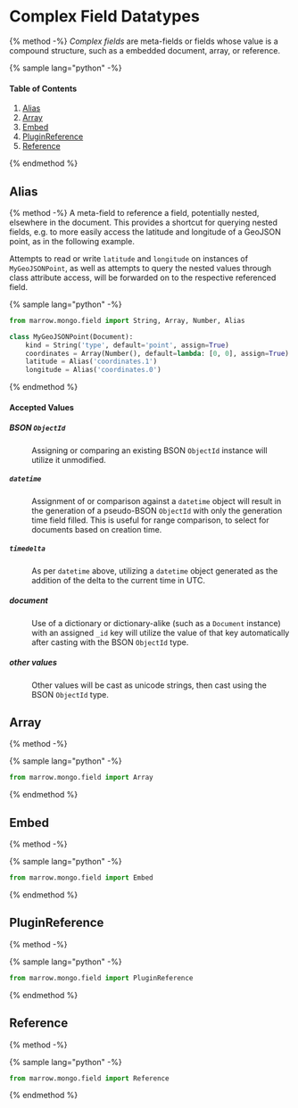 # Complex Field Datatypes
{% method -%}
_Complex fields_ are meta-fields or fields whose value is a compound structure, such as a embedded document, array, or reference.

{% sample lang="python" -%}
#### Table of Contents

1. [Alias](#alias)
2. [Array](#array)
3. [Embed](#embed)
4. [PluginReference](#pluginreference)
5. [Reference](#reference)

{% endmethod %}


## Alias

{% method -%}
A meta-field to reference a field, potentially nested, elsewhere in the document. This provides a shortcut for querying nested fields, e.g. to more easily access the latitude and longitude of a GeoJSON point, as in the following example.

Attempts to read or write `latitude` and `longitude` on instances of `MyGeoJSONPoint`, as well as attempts to query the nested values through class attribute access, will be forwarded on to the respective referenced field.

{% sample lang="python" -%}
```python
from marrow.mongo.field import String, Array, Number, Alias

class MyGeoJSONPoint(Document):
	kind = String('type', default='point', assign=True)
	coordinates = Array(Number(), default=lambda: [0, 0], assign=True)
	latitude = Alias('coordinates.1')
	longitude = Alias('coordinates.0')
```
{% endmethod %}

#### Accepted Values

<dl>
	<dt>
		<h5 id="objectid-value-bson-objectid">BSON <code>ObjectId</code></h5>
	</dt><dd>
		<p>
			Assigning or comparing an existing BSON <code>ObjectId</code> instance will utilize it unmodified.
		</p>
	</dd>
	<dt>
		<h5 id="objectid-value-datetime"><code>datetime</code></h5>
	</dt><dd>
		<p>
			Assignment of or comparison against a <code>datetime</code> object will result in the generation of a pseudo-BSON <code>ObjectId</code> with only the generation time field filled. This is useful for range comparison, to select for documents based on creation time.
		</p>
	</dd>
	<dt>
		<h5 id="objectid-value-timedelta"><code>timedelta</code></h5>
	</dt><dd>
		<p>
			As per <code>datetime</code> above, utilizing a <code>datetime</code> object generated as the addition of the delta to the current time in UTC.
		</p>
	</dd>
	<dt>
		<h5 id="objectid-value-"><em>document</em></h5>
	</dt><dd>
		<p>
			Use of a dictionary or dictionary-alike (such as a <code>Document</code> instance) with an assigned <code>_id</code> key will utilize the value of that key automatically after casting with the BSON <code>ObjectId</code> type.
		</p>
	</dd>
	<dt>
		<h5 id="objectid-value-"><em>other values</em></h5>
	</dt><dd>
		<p>
			Other values will be cast as unicode strings, then cast using the BSON <code>ObjectId</code> type.
		</p>
	</dd>
</dl>


## Array

{% method -%}


{% sample lang="python" -%}
```python
from marrow.mongo.field import Array
```
{% endmethod %}


## Embed

{% method -%}


{% sample lang="python" -%}
```python
from marrow.mongo.field import Embed
```
{% endmethod %}


## PluginReference

{% method -%}


{% sample lang="python" -%}
```python
from marrow.mongo.field import PluginReference
```
{% endmethod %}


## Reference

{% method -%}


{% sample lang="python" -%}
```python
from marrow.mongo.field import Reference
```
{% endmethod %}

